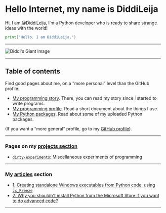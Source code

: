 # Hello Internet, my name is DiddiLeija

Hi, I am [@DiddiLeija](https://github.com/DiddiLeija), I’m a Python developer who is ready to
share strange ideas with the world!

```python
print("Hello, I am DiddiLeija.")
```

----

![Diddi's Giant Image](https://diddileija.github.io/Diddi3.png)

----

## Table of contents

Find good pages about me, on a “more personal” level than the GitHub profile:

- [My programming story](http://diddileija.github.io/my_story). There, you can read my story since I started to write programs.
- [My programming profile](http://diddileija.github.io/profile). Read a short document about the things I use.
- [My Python packages](http://diddileija.github.io/py_packages). Read about some of my uploaded Python packages.

(If you want a “more general” profile, go to my [GitHub profile](http://github.com/DiddiLeija)).

----

### Pages on my [projects section](http://diddileija.github.io/projects/)

- [`dirty-experiments`](http://diddileija.github.io/projects/dirty_experiments): Miscellaneous experiments of programming

----

### My [articles](http://diddileija.github.io/articles/) section

- [1. Creating standalone Windows executables from Python code, using `cx_Freeze`](http://diddileija.github.io/articles/article-01)
- [2. Why you shouldn't install Python from the Microsoft Store if you want to do advanced code?](http://diddileija.github.io/articles/article-02)

----
